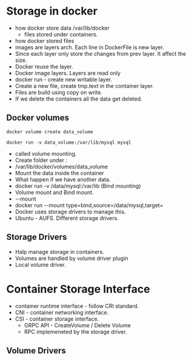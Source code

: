 # Storage in docker

- how docker store data
  /var/lib/docker 
  - files stored under containers.
- how docker stored files
- images are layers arch. Each line in DockerFile is new layer.
- Since each layer only store the changes from prev layer. It affect the size. 
- Docker reuse the layer.
- Docker image layers. Layers are read only
- docker run - create new writable layer.
- Create a new file, create tmp.text in the container layer.
- Files are build using copy on write.
- If we delete the containers all the data get deleted.
## Docker volumes
```commandline
docker volume create data_volume
```
```commandline
docker run -v data_volume:/var/lib/mysql mysql
```

- called volume mounting. 
- Create folder under :
- /var/lib/docker/volumes/data_volume
- Mount the data inside the container
- What happen if we have another data.
- docker run -v /data/mysql:/var/lib (Bind mounting)
- Volume mount and Bind mount. 
- --mount
- docker run --mount type=bind,source=/data/mysql,target=
- Docker uses storage drivers to manage this.
- Ubuntu - AUFS. Different storage drivers.


## Storage Drivers
- Halp manage storage in containers.
- Volumes are handled by volume driver plugin
- Local volume driver.

# Container Storage Interface
- container runtime interface - follow CRI standard.
- CNI - container networking interface. 
- CSI - container storage interface.
  - GRPC API - CreateVolume / Delete Volume
  - RPC implemeneted by the storage driver.

## Volume Drivers